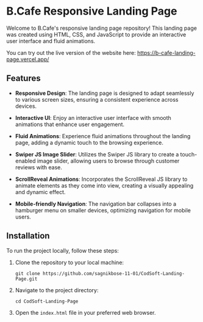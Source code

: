 # B.Cafe Responsive Landing Page

Welcome to B.Cafe's responsive landing page repository! This landing page was created using HTML, CSS, and JavaScript to provide an interactive user interface and fluid animations. 

You can try out the live version of the website here: https://b-cafe-landing-page.vercel.app/

## Features

- **Responsive Design**: The landing page is designed to adapt seamlessly to various screen sizes, ensuring a consistent experience across devices.

- **Interactive UI**: Enjoy an interactive user interface with smooth animations that enhance user engagement.

- **Fluid Animations**: Experience fluid animations throughout the landing page, adding a dynamic touch to the browsing experience.

- **Swiper JS Image Slider**: Utilizes the Swiper JS library to create a touch-enabled image slider, allowing users to browse through customer reviews with ease.

- **ScrollReveal Animations**: Incorporates the ScrollReveal JS library to animate elements as they come into view, creating a visually appealing and dynamic effect.
- **Mobile-friendly Navigation**: The navigation bar collapses into a hamburger menu on smaller devices, optimizing navigation for mobile users.

## Installation

To run the project locally, follow these steps:

1. Clone the repository to your local machine:
   ```
   git clone https://github.com/sagnikbose-11-01/CodSoft-Landing-Page.git
   ```

2. Navigate to the project directory:
   ```
   cd CodSoft-Landing-Page
   ```

3. Open the `index.html` file in your preferred web browser.














